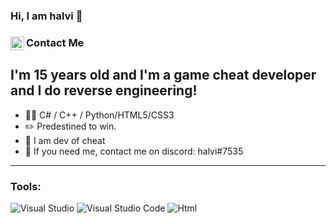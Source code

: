 <!--

:)

-->

### **Hi, I am halvi 🤖**

### Contact Me [<img align="left" alt="halvi | Discord" width="22px" src="https://raw.githubusercontent.com/anuraghazra/anuraghazra/master/assets/discord-round.svg" />](https://discord.gg/38DzZqkG8e)

## I'm 15 years old and I'm a game cheat developer and I do reverse engineering!
-   👨‍💻 C# / C++ / Python/HTML5/CSS3
-   :pencil2: Predestined to win.
-   👻 I am dev of cheat
-   :thought_balloon: If you need me, contact me on discord: halvi#7535
---
### Tools:
![Visual Studio](https://img.shields.io/badge/Visual%20Studio-5C2D91.svg?style=for-the-badge&logo=visual-studio&logoColor=white)
![Visual Studio Code](https://img.shields.io/badge/Visual%20Studio%20Code-0078d7.svg?style=for-the-badge&logo=visual-studio-code&logoColor=white)
![Html](https://img.shields.io/badge/HTML5-E34F26?style=for-the-badge&logo=html5&logoColor=white)
  

            
         
